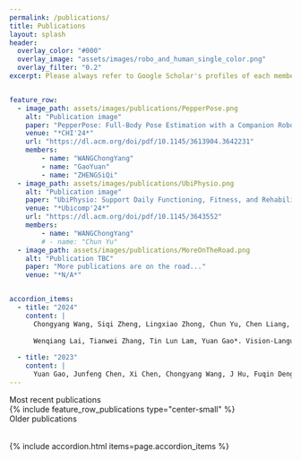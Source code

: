 ```yaml
---
permalink: /publications/
title: Publications
layout: splash
header: 
  overlay_color: "#000"
  overlay_image: "assets/images/robo_and_human_single_color.png"
  overlay_filter: "0.2"
excerpt: Please always refer to Google Scholar's profiles of each member for a more updated list of publications. 


feature_row:
  - image_path: assets/images/publications/PepperPose.png
    alt: "Publication image"
    paper: "PepperPose: Full-Body Pose Estimation with a Companion Robot, CHI'24, Chongyang Wang，Yuan Gao，Chun Yu"
    venue: "*CHI'24*"
    url: "https://dl.acm.org/doi/pdf/10.1145/3613904.3642231"
    members:
        - name: "WANGChongYang"
        - name: "GaoYuan"
        - name: "ZHENGSiQi"
  - image_path: assets/images/publications/UbiPhysio.png
    alt: "Publication image"
    paper: "UbiPhysio: Support Daily Functioning, Fitness, and Rehabilitation with Action Understanding and Feedback in Natural Language"
    venue: "*Ubicomp'24*"
    url: "https://dl.acm.org/doi/pdf/10.1145/3643552"
    members:
        - name: "WANGChongYang"
        # - name: "Chun Yu"
  - image_path: assets/images/publications/MoreOnTheRoad.png
    alt: "Publication TBC"
    paper: "More publications are on the road..."
    venue: "*N/A*"


accordion_items:
  - title: "2024"
    content: |
      Chongyang Wang, Siqi Zheng, Lingxiao Zhong, Chun Yu, Chen Liang, Yuntao Wang, Yuan Gao*, Tin Lun Lam, Yuanchun Shi, “PepperPose: Full-Body Pose Estimation with a Companion Robot,” ACM CHI conference on Human Factors in Computing Systems, Hawaii, USA, ACM CHI, May 11-16, 2024. 
      
      Wenqiang Lai, Tianwei Zhang, Tin Lun Lam, Yuan Gao*. Vision-Language Model-based Physical Reasoning for Robot Liquid Perception, IROS, 2024
            
  - title: "2023"
    content: |
      Yuan Gao, Junfeng Chen, Xi Chen, Chongyang Wang, J Hu, Fuqin Deng, Tin Lun Lam, Asymmetric Self-Play-Enabled Intelligent Heterogeneous Multirobot Catching System Using Deep Multiagent Reinforcement Learning, IEEE Transaction on Robotics. 2023
---
```


<div class = "is-h1 titleHighlight" style = "margin-bottom: 2rem" >Most recent publications<div>
{% include feature_row_publications type="center-small" %}



<div class = "is-h1 titleHighlight" style = "margin-bottom: 2rem" > Older publications </div>

{% include accordion.html items=page.accordion_items %}